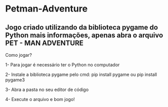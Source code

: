 # Petman-Adventure
 Jogo criado utilizando da biblioteca pygame do Python
 mais informações, apenas abra o arquivo PET - MAN ADVENTURE
----------------------------------------------------------------

Como jogar?

1- Para jogar é necessário ter o Python no computador

2- Instale a biblioteca pygame pelo cmd: pip install pygame ou pip install pygame3

3- Abra a pasta no seu editor de código

4- Execute o arquivo e bom jogo!
